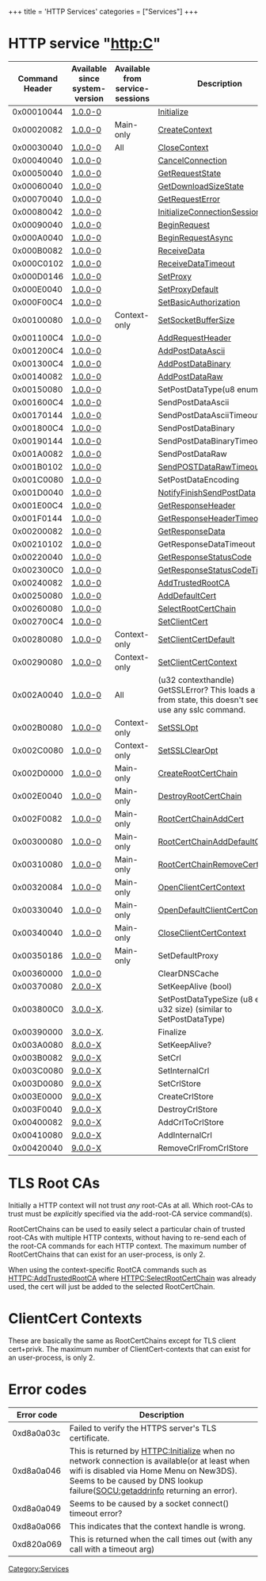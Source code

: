 +++
title = 'HTTP Services'
categories = ["Services"]
+++

# HTTP service "<http:C>"

| Command Header | Available since system-version | Available from service-sessions | Description                                                                                                |
|----------------|--------------------------------|---------------------------------|------------------------------------------------------------------------------------------------------------|
| 0x00010044     | [1.0.0-0](1.0.0-0 "wikilink")  |                                 | [Initialize](HTTPC:Initialize "wikilink")                                                                  |
| 0x00020082     | [1.0.0-0](1.0.0-0 "wikilink")  | Main-only                       | [CreateContext](HTTPC:CreateContext "wikilink")                                                            |
| 0x00030040     | [1.0.0-0](1.0.0-0 "wikilink")  | All                             | [CloseContext](HTTPC:CloseContext "wikilink")                                                              |
| 0x00040040     | [1.0.0-0](1.0.0-0 "wikilink")  |                                 | [CancelConnection](HTTPC:CancelConnection "wikilink")                                                      |
| 0x00050040     | [1.0.0-0](1.0.0-0 "wikilink")  |                                 | [GetRequestState](HTTPC:GetRequestState "wikilink")                                                        |
| 0x00060040     | [1.0.0-0](1.0.0-0 "wikilink")  |                                 | [GetDownloadSizeState](HTTPC:GetDownloadSizeState "wikilink")                                              |
| 0x00070040     | [1.0.0-0](1.0.0-0 "wikilink")  |                                 | [GetRequestError](HTTPC:GetRequestError "wikilink")                                                        |
| 0x00080042     | [1.0.0-0](1.0.0-0 "wikilink")  |                                 | [InitializeConnectionSession](HTTPC:InitializeConnectionSession "wikilink")                                |
| 0x00090040     | [1.0.0-0](1.0.0-0 "wikilink")  |                                 | [BeginRequest](HTTPC:BeginRequest "wikilink")                                                              |
| 0x000A0040     | [1.0.0-0](1.0.0-0 "wikilink")  |                                 | [BeginRequestAsync](HTTPC:BeginRequestAsync "wikilink")                                                    |
| 0x000B0082     | [1.0.0-0](1.0.0-0 "wikilink")  |                                 | [ReceiveData](HTTPC:ReceiveData "wikilink")                                                                |
| 0x000C0102     | [1.0.0-0](1.0.0-0 "wikilink")  |                                 | [ReceiveDataTimeout](HTTPC:ReceiveDataTimeout "wikilink")                                                  |
| 0x000D0146     | [1.0.0-0](1.0.0-0 "wikilink")  |                                 | [SetProxy](HTTPC:SetProxy "wikilink")                                                                      |
| 0x000E0040     | [1.0.0-0](1.0.0-0 "wikilink")  |                                 | [SetProxyDefault](HTTPC:SetProxyDefault "wikilink")                                                        |
| 0x000F00C4     | [1.0.0-0](1.0.0-0 "wikilink")  |                                 | [SetBasicAuthorization](HTTPC:SetBasicAuthorization "wikilink")                                            |
| 0x00100080     | [1.0.0-0](1.0.0-0 "wikilink")  | Context-only                    | [SetSocketBufferSize](HTTPC:SetSocketBufferSize "wikilink")                                                |
| 0x001100C4     | [1.0.0-0](1.0.0-0 "wikilink")  |                                 | [AddRequestHeader](HTTPC:AddRequestHeader "wikilink")                                                      |
| 0x001200C4     | [1.0.0-0](1.0.0-0 "wikilink")  |                                 | [AddPostDataAscii](HTTPC:AddPostDataAscii "wikilink")                                                      |
| 0x001300C4     | [1.0.0-0](1.0.0-0 "wikilink")  |                                 | [AddPostDataBinary](HTTPC:AddPostDataBinary "wikilink")                                                    |
| 0x00140082     | [1.0.0-0](1.0.0-0 "wikilink")  |                                 | [AddPostDataRaw](HTTPC:AddPostDataRaw "wikilink")                                                          |
| 0x00150080     | [1.0.0-0](1.0.0-0 "wikilink")  |                                 | SetPostDataType(u8 enum)                                                                                   |
| 0x001600C4     | [1.0.0-0](1.0.0-0 "wikilink")  |                                 | SendPostDataAscii                                                                                          |
| 0x00170144     | [1.0.0-0](1.0.0-0 "wikilink")  |                                 | SendPostDataAsciiTimeout                                                                                   |
| 0x001800C4     | [1.0.0-0](1.0.0-0 "wikilink")  |                                 | SendPostDataBinary                                                                                         |
| 0x00190144     | [1.0.0-0](1.0.0-0 "wikilink")  |                                 | SendPostDataBinaryTimeout                                                                                  |
| 0x001A0082     | [1.0.0-0](1.0.0-0 "wikilink")  |                                 | SendPostDataRaw                                                                                            |
| 0x001B0102     | [1.0.0-0](1.0.0-0 "wikilink")  |                                 | [SendPOSTDataRawTimeout](HTTPC:SendPOSTDataTimeout "wikilink")                                             |
| 0x001C0080     | [1.0.0-0](1.0.0-0 "wikilink")  |                                 | SetPostDataEncoding                                                                                        |
| 0x001D0040     | [1.0.0-0](1.0.0-0 "wikilink")  |                                 | [NotifyFinishSendPostData](HTTPC:NotifyFinishSendPostData "wikilink")                                      |
| 0x001E00C4     | [1.0.0-0](1.0.0-0 "wikilink")  |                                 | [GetResponseHeader](HTTPC:GetResponseHeader "wikilink")                                                    |
| 0x001F0144     | [1.0.0-0](1.0.0-0 "wikilink")  |                                 | [GetResponseHeaderTimeout](HTTPC:GetResponseHeaderTimeout "wikilink")                                      |
| 0x00200082     | [1.0.0-0](1.0.0-0 "wikilink")  |                                 | [GetResponseData](HTTPC:GetResponseData "wikilink")                                                        |
| 0x00210102     | [1.0.0-0](1.0.0-0 "wikilink")  |                                 | GetResponseDataTimeout                                                                                     |
| 0x00220040     | [1.0.0-0](1.0.0-0 "wikilink")  |                                 | [GetResponseStatusCode](HTTPC:GetResponseStatusCode "wikilink")                                            |
| 0x002300C0     | [1.0.0-0](1.0.0-0 "wikilink")  |                                 | [GetResponseStatusCodeTimeout](HTTPC:GetResponseStatusCodeTimeout "wikilink")                              |
| 0x00240082     | [1.0.0-0](1.0.0-0 "wikilink")  |                                 | [AddTrustedRootCA](HTTPC:AddTrustedRootCA "wikilink")                                                      |
| 0x00250080     | [1.0.0-0](1.0.0-0 "wikilink")  |                                 | [AddDefaultCert](HTTPC:AddDefaultCert "wikilink")                                                          |
| 0x00260080     | [1.0.0-0](1.0.0-0 "wikilink")  |                                 | [SelectRootCertChain](HTTPC:SelectRootCertChain "wikilink")                                                |
| 0x002700C4     | [1.0.0-0](1.0.0-0 "wikilink")  |                                 | [SetClientCert](HTTPC:SetClientCert "wikilink")                                                            |
| 0x00280080     | [1.0.0-0](1.0.0-0 "wikilink")  | Context-only                    | [SetClientCertDefault](HTTPC:SetClientCertDefault "wikilink")                                              |
| 0x00290080     | [1.0.0-0](1.0.0-0 "wikilink")  | Context-only                    | [SetClientCertContext](HTTPC:SetClientCertContext "wikilink")                                              |
| 0x002A0040     | [1.0.0-0](1.0.0-0 "wikilink")  | All                             | (u32 contexthandle) GetSSLError? This loads a value from state, this doesn't seem to use any sslc command. |
| 0x002B0080     | [1.0.0-0](1.0.0-0 "wikilink")  | Context-only                    | [SetSSLOpt](HTTPC:SetSSLOpt "wikilink")                                                                    |
| 0x002C0080     | [1.0.0-0](1.0.0-0 "wikilink")  | Context-only                    | [SetSSLClearOpt](HTTPC:SetSSLClearOpt "wikilink")                                                          |
| 0x002D0000     | [1.0.0-0](1.0.0-0 "wikilink")  | Main-only                       | [CreateRootCertChain](HTTPC:CreateRootCertChain "wikilink")                                                |
| 0x002E0040     | [1.0.0-0](1.0.0-0 "wikilink")  | Main-only                       | [DestroyRootCertChain](HTTPC:DestroyRootCertChain "wikilink")                                              |
| 0x002F0082     | [1.0.0-0](1.0.0-0 "wikilink")  | Main-only                       | [RootCertChainAddCert](HTTPC:RootCertChainAddCert "wikilink")                                              |
| 0x00300080     | [1.0.0-0](1.0.0-0 "wikilink")  | Main-only                       | [RootCertChainAddDefaultCert](HTTPC:RootCertChainAddDefaultCert "wikilink")                                |
| 0x00310080     | [1.0.0-0](1.0.0-0 "wikilink")  | Main-only                       | [RootCertChainRemoveCert](HTTPC:RootCertChainRemoveCert "wikilink")                                        |
| 0x00320084     | [1.0.0-0](1.0.0-0 "wikilink")  | Main-only                       | [OpenClientCertContext](HTTPC:OpenClientCertContext "wikilink")                                            |
| 0x00330040     | [1.0.0-0](1.0.0-0 "wikilink")  | Main-only                       | [OpenDefaultClientCertContext](HTTPC:OpenDefaultClientCertContext "wikilink")                              |
| 0x00340040     | [1.0.0-0](1.0.0-0 "wikilink")  | Main-only                       | [CloseClientCertContext](HTTPC:CloseClientCertContext "wikilink")                                          |
| 0x00350186     | [1.0.0-0](1.0.0-0 "wikilink")  | Main-only                       | SetDefaultProxy                                                                                            |
| 0x00360000     | [1.0.0-0](1.0.0-0 "wikilink")  |                                 | ClearDNSCache                                                                                              |
| 0x00370080     | [2.0.0-X](2.0.0-2 "wikilink")  |                                 | SetKeepAlive (bool)                                                                                        |
| 0x003800C0     | [3.0.0-X](3.0.0-5 "wikilink"). |                                 | SetPostDataTypeSize (u8 enum, u32 size) (similar to SetPostDataType)                                       |
| 0x00390000     | [3.0.0-X](3.0.0-5 "wikilink"). |                                 | Finalize                                                                                                   |
| 0x003A0080     | [8.0.0-X](8.0.0-18 "wikilink") |                                 | SetKeepAlive?                                                                                              |
| 0x003B0082     | [9.0.0-X](9.0.0-20 "wikilink") |                                 | SetCrl                                                                                                     |
| 0x003C0080     | [9.0.0-X](9.0.0-20 "wikilink") |                                 | SetInternalCrl                                                                                             |
| 0x003D0080     | [9.0.0-X](9.0.0-20 "wikilink") |                                 | SetCrlStore                                                                                                |
| 0x003E0000     | [9.0.0-X](9.0.0-20 "wikilink") |                                 | CreateCrlStore                                                                                             |
| 0x003F0040     | [9.0.0-X](9.0.0-20 "wikilink") |                                 | DestroyCrlStore                                                                                            |
| 0x00400082     | [9.0.0-X](9.0.0-20 "wikilink") |                                 | AddCrlToCrlStore                                                                                           |
| 0x00410080     | [9.0.0-X](9.0.0-20 "wikilink") |                                 | AddInternalCrl                                                                                             |
| 0x00420040     | [9.0.0-X](9.0.0-20 "wikilink") |                                 | RemoveCrlFromCrlStore                                                                                      |

# TLS Root CAs

Initially a HTTP context will not trust *any* root-CAs at all. Which
root-CAs to trust must be *explicitly* specified via the add-root-CA
service command(s).

RootCertChains can be used to easily select a particular chain of
trusted root-CAs with multiple HTTP contexts, without having to re-send
each of the root-CA commands for each HTTP context. The maximum number
of RootCertChains that can exist for an user-process, is only 2.

When using the context-specific RootCA commands such as
[HTTPC:AddTrustedRootCA](HTTPC:AddTrustedRootCA "wikilink") where
[HTTPC:SelectRootCertChain](HTTPC:SelectRootCertChain "wikilink") was
already used, the cert will just be added to the selected RootCertChain.

# ClientCert Contexts

These are basically the same as RootCertChains except for TLS client
cert+privk. The maximum number of ClientCert-contexts that can exist for
an user-process, is only 2.

# Error codes

| Error code | Description                                                                                                                                                                                                                                                                           |
|------------|---------------------------------------------------------------------------------------------------------------------------------------------------------------------------------------------------------------------------------------------------------------------------------------|
| 0xd8a0a03c | Failed to verify the HTTPS server's TLS certificate.                                                                                                                                                                                                                                  |
| 0xd8a0a046 | This is returned by [HTTPC:Initialize](HTTPC:Initialize "wikilink") when no network connection is available(or at least when wifi is disabled via Home Menu on New3DS). Seems to be caused by DNS lookup failure([SOCU:getaddrinfo](SOCU:getaddrinfo "wikilink") returning an error). |
| 0xd8a0a049 | Seems to be caused by a socket connect() timeout error?                                                                                                                                                                                                                               |
| 0xd8a0a066 | This indicates that the context handle is wrong.                                                                                                                                                                                                                                      |
| 0xd820a069 | This is returned when the call times out (with any call with a timeout arg)                                                                                                                                                                                                           |

[Category:Services](Category:Services "wikilink")
